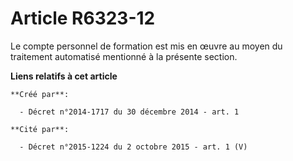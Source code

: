 # Article R6323-12

Le compte personnel de formation est mis en œuvre au moyen du traitement automatisé mentionné à la présente section.

**Liens relatifs à cet article**

	**Créé par**:

	  - Décret n°2014-1717 du 30 décembre 2014 - art. 1

	**Cité par**:

	  - Décret n°2015-1224 du 2 octobre 2015 - art. 1 (V)
